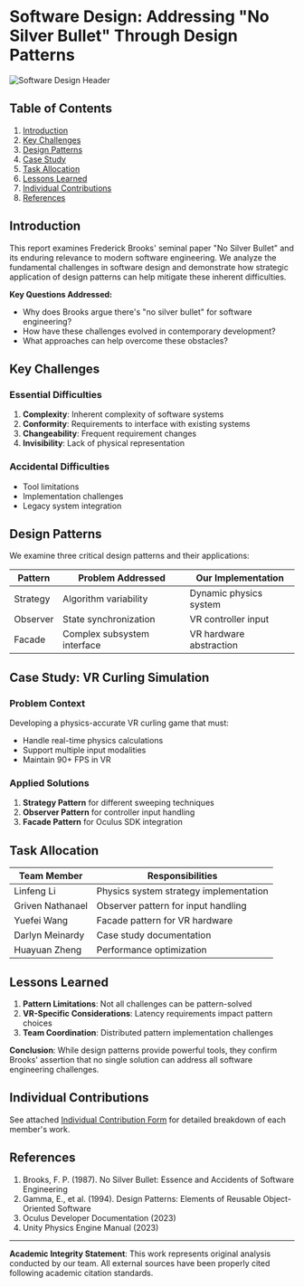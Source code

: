 # Software Design: Addressing "No Silver Bullet" Through Design Patterns

![Software Design Header](images/design_header.png) <!-- Optional header image -->

## Table of Contents
1. [Introduction](#introduction)
2. [Key Challenges](#key-challenges)
3. [Design Patterns](#design-patterns)
4. [Case Study](#case-study)
5. [Task Allocation](#task-allocation)
6. [Lessons Learned](#lessons-learned)
7. [Individual Contributions](#individual-contributions)
8. [References](#references)

## Introduction
This report examines Frederick Brooks' seminal paper "No Silver Bullet" and its enduring relevance to modern software engineering. We analyze the fundamental challenges in software design and demonstrate how strategic application of design patterns can help mitigate these inherent difficulties.

**Key Questions Addressed:**
- Why does Brooks argue there's "no silver bullet" for software engineering?
- How have these challenges evolved in contemporary development?
- What approaches can help overcome these obstacles?

## Key Challenges
### Essential Difficulties
1. **Complexity**: Inherent complexity of software systems
2. **Conformity**: Requirements to interface with existing systems
3. **Changeability**: Frequent requirement changes
4. **Invisibility**: Lack of physical representation

### Accidental Difficulties
- Tool limitations
- Implementation challenges
- Legacy system integration

## Design Patterns
We examine three critical design patterns and their applications:

| Pattern | Problem Addressed | Our Implementation |
|---------|-------------------|--------------------|
| Strategy | Algorithm variability | Dynamic physics system |
| Observer | State synchronization | VR controller input |
| Facade | Complex subsystem interface | VR hardware abstraction |

## Case Study: VR Curling Simulation
### Problem Context
Developing a physics-accurate VR curling game that must:
- Handle real-time physics calculations
- Support multiple input modalities
- Maintain 90+ FPS in VR

### Applied Solutions
1. **Strategy Pattern** for different sweeping techniques
2. **Observer Pattern** for controller input handling
3. **Facade Pattern** for Oculus SDK integration

## Task Allocation
| Team Member | Responsibilities |
|-------------|------------------|
| Linfeng Li | Physics system strategy implementation |
| Griven Nathanael | Observer pattern for input handling |
| Yuefei Wang | Facade pattern for VR hardware |
| Darlyn Meinardy | Case study documentation |
| Huayuan Zheng | Performance optimization |

## Lessons Learned
1. **Pattern Limitations**: Not all challenges can be pattern-solved
2. **VR-Specific Considerations**: Latency requirements impact pattern choices
3. **Team Coordination**: Distributed pattern implementation challenges

**Conclusion**: While design patterns provide powerful tools, they confirm Brooks' assertion that no single solution can address all software engineering challenges.

## Individual Contributions
See attached [Individual Contribution Form](contributions/individual_contributions.pdf) for detailed breakdown of each member's work.

## References
1. Brooks, F. P. (1987). No Silver Bullet: Essence and Accidents of Software Engineering
2. Gamma, E., et al. (1994). Design Patterns: Elements of Reusable Object-Oriented Software
3. Oculus Developer Documentation (2023)
4. Unity Physics Engine Manual (2023)

---

**Academic Integrity Statement**: This work represents original analysis conducted by our team. All external sources have been properly cited following academic citation standards.
